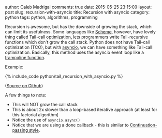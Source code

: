 author: Caleb Madrigal
comments: true
date: 2015-05-25 23:15:00
layout: post
slug: recursion-with-asyncio
title: Recursion with asyncio
category: python
tags: python, algorithms, programming

Recursion is awesome, but has the downside of growing the stack, which can limit its usefulness. Some languages like [Scheme](http://en.wikipedia.org/wiki/Scheme_%28programming_language%29), however, have lovely thing called [Tail-call optimization](http://en.wikipedia.org/wiki/Tail_call), lets programmers write Tail-recursive functions which don't grow the call stack. Python does not have Tail-call optimization (TCO), but with [asyncio](https://docs.python.org/3/library/asyncio.html), we can have something like Tail-call optimization. Basically, this method uses the asyncio event loop like a [trampoline function](http://en.wikipedia.org/wiki/Tail_call#Through_trampolining).

Example:

{% include_code python/tail_recursion_with_asyncio.py %}

([Source on Github](https://github.com/calebmadrigal/asyncio-examples/blob/master/tail_recursion_with_asyncio.py))

A few things to note:

* This will NOT grow the call stack
* This is about 2x slower than a loop-based iterative approach (at least for this factorial algorithm)
* Notice the use of `asyncio.async()`
* Notice that we are using a done callback - this is similar to [Continuation-passing style](http://en.wikipedia.org/wiki/Continuation-passing_style).

